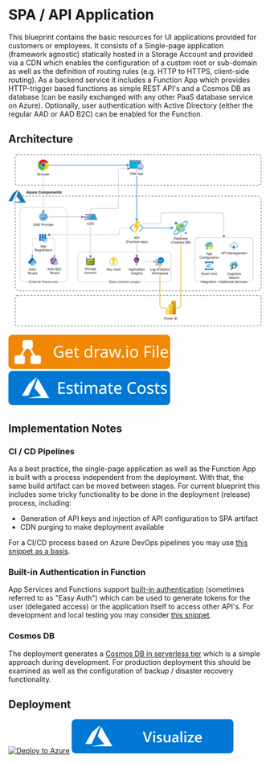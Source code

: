 ﻿# SPA / API Application
This blueprint contains the basic resources for UI applications provided for customers or employees. It consists of a Single-page application (framework agnostic) statically hosted in a Storage Account and provided via a CDN which enables the configuration of a custom root or sub-domain as well as the definition of routing rules (e.g. HTTP to HTTPS, client-side routing). As a backend service it includes a Function App which provides HTTP-trigger based functions as simple REST API's and a Cosmos DB as database (can be easily exchanged with any other PaaS database service on Azure). Optionally, user authentication with Active Directory (either the regular AAD or AAD B2C) can be enabled for the Function.

## Architecture
![Architecture](./Architecture.png)

[![Get draw.io File](https://github.com/garaio/AzureRecipes/raw/master/Resources/getdrawiobutton.svg?sanitize=true)](./Architecture.drawio)
[![Estimate](https://github.com/garaio/AzureRecipes/raw/master/Resources/estimatebutton.svg?sanitize=true)](https://azure.com/e/6524f5cd56bc4d599e7fdecb1b2ab43d)

## Implementation Notes
### CI / CD Pipelines
As a best practice, the single-page application as well as the Function App is built with a process independent from the deployment. With that, the same build artifact can be moved between stages. For current blueprint this includes some tricky functionality to be done in the deployment (release) process, including:
* Generation of API keys and injection of API configuration to SPA artifact
* CDN purging to make deployment available

For a CI/CD process based on Azure DevOps pipelines you may use [this snippet as a basis](../../Snippets/Pipelines/cascading-ci-cd-pipelines).

### Built-in Authentication in Function
App Services and Functions support [built-in authentication](https://docs.microsoft.com/en-us/azure/app-service/overview-authentication-authorization) (sometimes referred to as "Easy Auth") which can be used to generate tokens for the user (delegated access) or the application itself to access other API's. For development and local testing you may consider [this snippet](../../Snippets/csharp/function-built-in-auth-token-for-graph-api).

### Cosmos DB
The deployment generates a [Cosmos DB in serverless tier](https://docs.microsoft.com/en-us/azure/cosmos-db/serverless) which is a simple approach during development. For production deployment this should be examined as well as the configuration of backup / disaster recovery functionality.

## Deployment
[![Deploy to Azure](https://aka.ms/deploytoazurebutton)](https://portal.azure.com/#create/Microsoft.Template/uri/https%3A%2F%2Fraw.githubusercontent.com%2Fgaraio%2FAzureRecipes%2Fmaster%2FBlueprints%2Fspa-api-application%2Fazuredeploy.json)
[![Visualize](https://github.com/garaio/AzureRecipes/raw/master/Resources/visualizebutton.svg?sanitize=true)](http://armviz.io/#/?load=https%3A%2F%2Fraw.githubusercontent.com%2Fgaraio%2FAzureRecipes%2Fmaster%2FBlueprints%2Fspa-api-application%2Fazuredeploy.json)